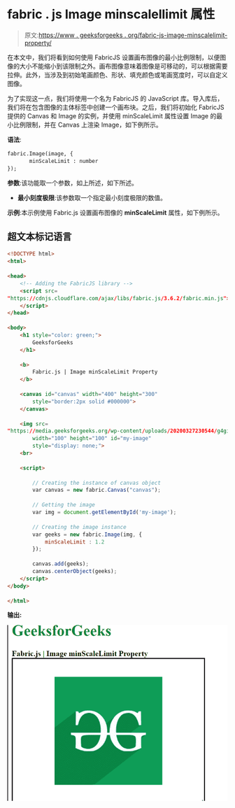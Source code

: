 # fabric . js Image minscalellimit 属性

> 原文:[https://www . geeksforgeeks . org/fabric-js-image-minscalelimit-property/](https://www.geeksforgeeks.org/fabric-js-image-minscalelimit-property/)

在本文中，我们将看到如何使用 FabricJS 设置画布图像的最小比例限制，以便图像的大小不能缩小到该限制之外。画布图像意味着图像是可移动的，可以根据需要拉伸。此外，当涉及到初始笔画颜色、形状、填充颜色或笔画宽度时，可以自定义图像。

为了实现这一点，我们将使用一个名为 FabricJS 的 JavaScript 库。导入库后，我们将在包含图像的主体标签中创建一个画布块。之后，我们将初始化 FabricJS 提供的 Canvas 和 Image 的实例，并使用 minScaleLimit 属性设置 Image 的最小比例限制，并在 Canvas 上渲染 Image，如下例所示。

**语法**:

```html
fabric.Image(image, {
       minScaleLimit : number
});
```

**参数**:该功能取一个参数，如上所述，如下所述。

*   **最小刻度极限**:该参数取一个指定最小刻度极限的数值。

**示例**:本示例使用 Fabric.js 设置画布图像的 **minScaleLimit** 属性，如下例所示。

## 超文本标记语言

```html
<!DOCTYPE html> 
<html> 

<head> 
    <!-- Adding the FabricJS library -->
    <script src= 
"https://cdnjs.cloudflare.com/ajax/libs/fabric.js/3.6.2/fabric.min.js"> 
    </script> 
</head> 

<body> 
    <h1 style="color: green;"> 
        GeeksforGeeks 
    </h1> 

    <b> 
        Fabric.js | Image minScaleLimit Property 
    </b> 

    <canvas id="canvas" width="400" height="300"
        style="border:2px solid #000000"> 
    </canvas> 

    <img src= 
"https://media.geeksforgeeks.org/wp-content/uploads/20200327230544/g4gicon.png"
        width="100" height="100" id="my-image"
        style="display: none;"> 
    <br> 

    <script> 

        // Creating the instance of canvas object 
        var canvas = new fabric.Canvas("canvas"); 

        // Getting the image 
        var img = document.getElementById('my-image'); 

        // Creating the image instance 
        var geeks = new fabric.Image(img, {
            minScaleLimit : 1.2 
        }); 

        canvas.add(geeks); 
        canvas.centerObject(geeks); 
    </script> 
</body> 

</html>
```

**输出:**

![](img/9f19ccfbf1405854c381e8bae5cc7bdb.png)